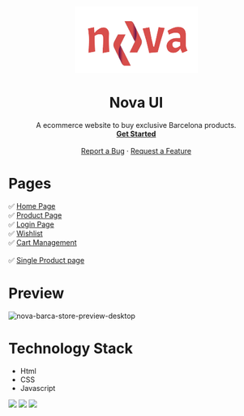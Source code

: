 <p align="center">
  <a href="https://nova-barca-store.netlify.app/" target="_blank">
    <img src="https://github.com/sach10-create/Nova-ui-Component-Library/blob/dev/components/assets/nova-logo-dark.png" alt="Nova UI logo" >
  </a>
</p>
<h1 align="center" color="green">Nova UI</h3>
<p align="center">
A ecommerce website to buy exclusive Barcelona products.
  <br>
  <a href="https://nova-barca-store.netlify.app/"><strong>Get Started</strong></a>
 <br />
  <br />
    <a href="https://nova-barca-store.netlify.app/issues/new?assignees=&labels=bug&template=01_BUG_REPORT.md&title=bug%3A+">Report a Bug</a>
    ·
    <a href=https://nova-barca-store.netlify.app/issues/new?assignees=&labels=enhancement&template=02_FEATURE_REQUEST.md&title=feat%3A+">Request a Feature</a>
</div>
</p>

# Pages

✅ <a href="https://nova-barca-store.netlify.app/">Home Page</a> <br/>
✅ <a href="https://nova-barca-store.netlify.app/store/pages/product-page.html">Product Page</a> <br/>
✅ <a href="https://nova-barca-store.netlify.app/store/pages/login-page.html">Login Page</a> <br/>
✅ <a href="https://nova-barca-store.netlify.app/store/pages/wishlist-page.html">Wishlist</a> <br/>
✅ <a href="https://nova-barca-store.netlify.app/store/pages/cart-management.html">Cart Management</a> <br/>      
✅ <a href="https://nova-barca-store.netlify.app/store/pages/single-product-page.html">Single Product page</a> <br/>  
                                                                                     
# Preview
![nova-barca-store-preview-desktop](https://user-images.githubusercontent.com/65531346/155234249-7f3af971-5a78-4694-ad75-224f81ea96f5.gif)


# Technology Stack

- Html
- CSS
- Javascript

<img src = "https://img.shields.io/badge/-HTML5-E34F26?style=flat&logo=html5&logoColor=white">  <img src = "https://img.shields.io/badge/-CSS3-1572B6?style=flat&logo=css3&logoColor=white">  <img src="https://img.shields.io/badge/-JavaScript-eed718?style=flat&logo=javascript&logoColor=ffffff">

